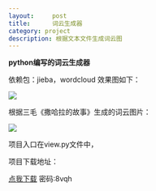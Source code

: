 ```yaml
---
layout:     post
title:      词云生成器
category: project
description: 根据文本文件生成词云图
---
```


**python编写的词云生成器**

依赖包：jieba，wordcloud
效果图如下：

![](http://oqedyhjhj.bkt.clouddn.com/%E5%B1%8F%E5%B9%95%E5%BF%AB%E7%85%A7%202017-11-30%20%E4%B8%8B%E5%8D%885.26.20.png)

根据三毛《撒哈拉的故事》生成的词云图片：

![](http://oqedyhjhj.bkt.clouddn.com/wordcloud.jpg)

项目入口在view.py文件中，

项目下载地址：

[点我下载](https://pan.baidu.com/s/1kU9HCkZ)  密码:8vqh
